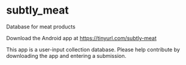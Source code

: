 # subtly_meat

Database for meat products

Download the Android app at https://tinyurl.com/subtly-meat

This app is a user-input collection database. Please help contribute by downloading the app and entering a submission.
